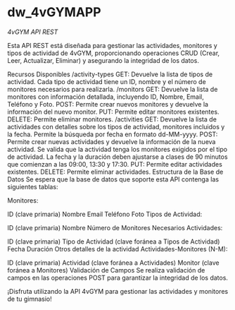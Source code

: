 # dw_4vGYMAPP
<em>4vGYM API REST </em>

Esta API REST está diseñada para gestionar las actividades, monitores y tipos de actividad de 4vGYM, proporcionando operaciones CRUD (Crear, Leer, Actualizar, Eliminar) y asegurando la integridad de los datos.

Recursos Disponibles
/activity-types
GET: Devuelve la lista de tipos de actividad. Cada tipo de actividad tiene un ID, nombre y el número de monitores necesarios para realizarla.
/monitors
GET: Devuelve la lista de monitores con información detallada, incluyendo ID, Nombre, Email, Teléfono y Foto.
POST: Permite crear nuevos monitores y devuelve la información del nuevo monitor.
PUT: Permite editar monitores existentes.
DELETE: Permite eliminar monitores.
/activities
GET: Devuelve la lista de actividades con detalles sobre los tipos de actividad, monitores incluidos y la fecha. Permite la búsqueda por fecha en formato dd-MM-yyyy.
POST: Permite crear nuevas actividades y devuelve la información de la nueva actividad. Se valida que la actividad tenga los monitores exigidos por el tipo de actividad. La fecha y la duración deben ajustarse a clases de 90 minutos que comienzan a las 09:00, 13:30 y 17:30.
PUT: Permite editar actividades existentes.
DELETE: Permite eliminar actividades.
Estructura de la Base de Datos
Se espera que la base de datos que soporte esta API contenga las siguientes tablas:

Monitores:

ID (clave primaria)
Nombre
Email
Teléfono
Foto
Tipos de Actividad:

ID (clave primaria)
Nombre
Número de Monitores Necesarios
Actividades:

ID (clave primaria)
Tipo de Actividad (clave foránea a Tipos de Actividad)
Fecha
Duración
Otros detalles de la actividad
Actividades-Monitores (N-M):

ID (clave primaria)
Actividad (clave foránea a Actividades)
Monitor (clave foránea a Monitores)
Validación de Campos
Se realiza validación de campos en las operaciones POST para garantizar la integridad de los datos.

¡Disfruta utilizando la API 4vGYM para gestionar las actividades y monitores de tu gimnasio!
